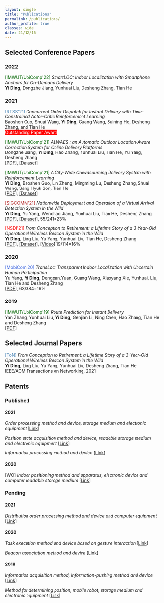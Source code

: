 ```yaml
---
layout: single
title: "Publications"
permalink: /publications/
author_profile: true
classes: wide
date: 21/12/16
---
```


## Selected Conference Papers

### 2022
<span style="color:DarkGreen">[IMWUT/UbiComp'22]</span> *SmartLOC: Indoor Localization with Smartphone Anchors for On-Demand Delivery* <br>
**Yi Ding**, Dongzhe Jiang, Yunhuai Liu, Desheng Zhang, Tian He<br>

### 2021

<span style="color:SteelBlue">[RTSS'21]</span> *Concurrent Order Dispatch for Instant Delivery with Time-Constrained Actor-Critic Reinforcement Learning* <br>
Baoshen Guo, Shuai Wang, **Yi Ding**, Guang Wang, Suining He, Desheng Zhang, and Tian He <br> <span style="background-color:red;color:White">Outstanding Paper Award</span>

<span style="color:DarkGreen">[IMWUT/UbiComp'21]</span> *ALWAES : an Automatic Outdoor Location-Aware Correction System for Online Delivery Platforms* <br>
Dongzhe Jiang, **Yi Ding**, Hao Zhang, Yunhuai Liu, Tian He, Yu Yang, Desheng Zhang <br>
[[PDF](https://dl.acm.org/doi/pdf/10.1145/3478081)], [[Dataset]](https://tianchi.aliyun.com/dataset/dataDetail?dataId=107267)

<span style="color:DarkGreen">[IMWUT/UbiComp'21]</span> *A City-Wide Crowdsourcing Delivery System with Reinforcement Learning*  <br>
**Yi Ding**, Baoshen Guo, Lin Zheng, Mingming Lu, Desheng Zhang, Shuai Wang, Sang Hyuk Son, Tian He <br>
[[PDF](https://dl.acm.org/doi/pdf/10.1145/3478117)], [[Dataset]](https://tianchi.aliyun.com/dataset/dataDetail?dataId=106807)

<span style="color:FireBrick">[SIGCOMM'21]</span> *Nationwide Deployment and Operation of a Virtual Arrival Detection System in the Wild* <br>
**Yi Ding**, Yu Yang, Wenchao Jiang, Yunhuai Liu, Tian He, Desheng Zhang <br>
[[PDF](https://dl.acm.org/doi/pdf/10.1145/3452296.3472911)], [[Dataset]](https://tianchi.aliyun.com/dataset/dataDetail?dataId=103969), 55/241=23%

<span style="color:Red">[NSDI'21]</span> *From Conception to Retirement: a Lifetime Story of a 3-Year-Old Operational Wireless Beacon System in the Wild* <br>
**Yi Ding**, Ling Liu, Yu Yang, Yunhuai Liu, Tian He, Desheng Zhang <br>
[[PDF](https://www.usenix.org/system/files/nsdi21spring-ding.pdf)], [[Dataset]](https://tianchi.aliyun.com/dataset/dataDetail?dataId=76359), [[Video](https://www.youtube.com/watch?v=PV9MUVwGw8o)] 19/114=16%

### 2020

<span style="color:RoyalBlue">[MobiCom'20]</span> *TransLoc: Transparent Indoor Localization with Uncertain Human Participation* <br>
Yu Yang,  **Yi Ding**, Dengpan.Yuan, Guang Wang, Xiaoyang Xie, Yunhuai. Liu, Tian He and Desheng Zhang <br>
[[PDF](Research/Publications/files/transloc.pdf)], 63/384=16%

### 2019 

<span style="color:DarkGreen">[IMWUT/UbiComp'19]</span> *Route Prediction for Instant Delivery*  <br>
Yan Zhang, Yunhuai Liu, **Yi Ding**, Genjian Li, Ning Chen, Hao Zhang, Tian He and Desheng Zhang <br>
[[PDF](https://static.aminer.cn/upload/pdf/804/626/236/5d77773b47c8f76646d17f1f_0.pdf)]

## Selected Journal Papers
<span style="color:SteelBlue">[ToN]</span> *From Conception to Retirement: a Lifetime Story of a 3-Year-Old Operational Wireless Beacon System in the Wild* <br>
**Yi Ding**, Ling Liu, Yu Yang, Yunhuai Liu, Desheng Zhang, Tian He <br>
IEEE/ACM Transactions on Networking, 2021

## Patents

### Published

#### 2021

*Order processing method and device, storage medium and electronic equipment* [[Link](https://patents.google.com/patent/CN112365219A/en)]

*Position state acquisition method and device, readable storage medium and electronic equipment* [[Link](https://patents.google.com/patent/CN109639787B/en)]

*Information processing method and device* [[Link](https://patents.google.com/patent/CN109362040A/en)]

#### 2020

[WO] *Indoor positioning method and apparatus, electronic device and computer readable storage medium* [[Link](https://patents.google.com/patent/WO2021008148A1/en)]


### Pending

#### 2021

*Distribution order processing method and device and computer equipment* [[Link](https://patents.google.com/patent/CN112734311A/en)]

#### 2020

*Task execution method and device based on gesture interaction* [[Link](https://patents.google.com/patent/CN112612362A/en)]

*Beacon association method and device* [[Link](https://patents.google.com/patent/CN112533300A/en)]

#### 2018

*Information acquisition method, information-pushing method and device* [[Link](https://patents.google.com/patent/CN109597959A/en)]

*Method for determining position, mobile robot, storage medium and electronic equipment* [[Link](https://patents.google.com/patent/CN109540127A/en)]
